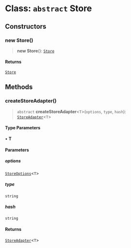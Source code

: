 # Class: `abstract` Store

## Constructors

### new Store()

> **new Store**(): [`Store`](Store.md)

#### Returns

[`Store`](Store.md)

## Methods

### createStoreAdapter()

> `abstract` **createStoreAdapter**\<`T`\>(`options`, `type`, `hash`): [`StoreAdapter`](StoreAdapter.md)\<`T`\>

#### Type Parameters

• **T**

#### Parameters

##### options

[`StoreOptions`](../interfaces/StoreOptions.md)\<`T`\>

##### type

`string`

##### hash

`string`

#### Returns

[`StoreAdapter`](StoreAdapter.md)\<`T`\>
